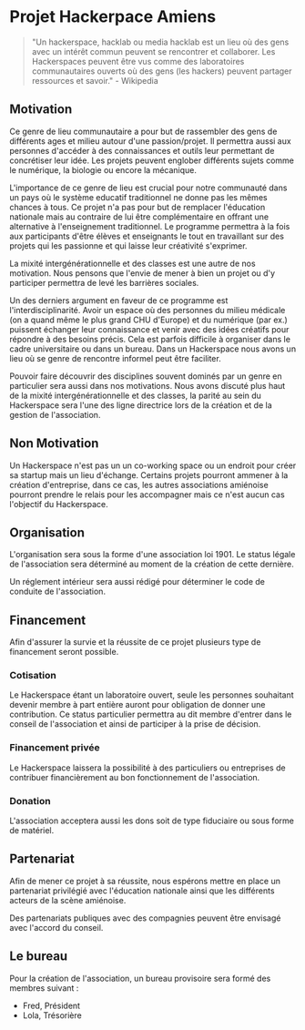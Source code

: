 # Projet Hackerpace Amiens

>"Un hackerspace, hacklab ou media hacklab est un lieu où des gens avec un intérêt commun peuvent se rencontrer et collaborer. Les Hackerspaces peuvent être vus comme des laboratoires communautaires ouverts où des gens (les hackers) peuvent partager ressources et savoir." - Wikipedia

## Motivation

Ce genre de lieu communautaire a pour but de rassembler des gens de différents ages et milieu autour d'une passion/projet. Il permettra aussi aux personnes d'accéder à des connaissances et outils leur permettant de concrétiser leur idée. Les projets peuvent englober différents sujets comme le numérique, la biologie ou encore la mécanique.

L'importance de ce genre de lieu est crucial pour notre communauté dans un pays où le système educatif traditionnel ne donne pas les mêmes chances à tous. Ce projet n'a pas pour but de remplacer l'éducation nationale mais au contraire de lui être complémentaire en offrant une alternative à l'enseignement traditionnel. Le programme permettra à la fois aux participants d'être élèves et enseignants le tout en travaillant sur des projets qui les passionne et qui laisse leur créativité s'exprimer.

La mixité intergénérationnelle et des classes est une autre de nos motivation. Nous pensons que l'envie de mener à bien un projet ou d'y participer permettra de levé les barrières sociales.

Un des derniers argument en faveur de ce programme est l'interdisciplinarité. Avoir un espace où des personnes du milieu médicale (on a quand même le plus grand CHU d'Europe) et du numérique (par ex.) puissent échanger leur connaissance et venir avec des idées créatifs pour répondre à des besoins précis. Cela est parfois difficile à organiser dans le cadre universitaire ou dans un bureau. Dans un Hackerspace nous avons un lieu où se genre de rencontre informel peut être faciliter.

Pouvoir faire découvrir des disciplines souvent dominés par un genre en particulier sera aussi dans nos motivations. Nous avons discuté plus haut de la mixité intergénérationnelle et des classes, la parité au sein du Hackerspace sera l'une des ligne directrice lors de la création et de la gestion de l'association.

## Non Motivation

Un Hackerspace n'est pas un un co-working space ou un endroit pour créer sa startup mais un lieu d'échange. Certains projets pourront ammener à la création d'entreprise, dans ce cas, les autres associations amiénoise pourront prendre le relais pour les accompagner mais ce n'est aucun cas l'objectif du Hackerspace.

## Organisation

L'organisation sera sous la forme d'une association loi 1901. Le status légale de l'association sera déterminé au moment de la création de cette dernière.

Un réglement intérieur sera aussi rédigé pour déterminer le code de conduite de l'association.

## Financement

Afin d'assurer la survie et la réussite de ce projet plusieurs type de financement seront possible.

### Cotisation

Le Hackerspace étant un laboratoire ouvert, seule les personnes souhaitant devenir membre à part entière auront pour obligation de donner une contribution. Ce status particulier permettra au dit membre d'entrer dans le conseil de l'association et ainsi de participer à la prise de décision.

### Financement privée

Le Hackerspace laissera la possibilité à des particuliers ou entreprises de contribuer financièrement au bon fonctionnement de l'association.

### Donation

L'association acceptera aussi les dons soit de type fiduciaire ou sous forme de matériel.

## Partenariat

Afin de mener ce projet à sa réussite, nous espérons mettre en place un partenariat privilégié avec l'éducation nationale ainsi que les différents acteurs de la scène amiénoise.

Des partenariats publiques avec des compagnies peuvent être envisagé avec l'accord du conseil.

## Le bureau

Pour la création de l'association, un bureau provisoire sera formé des membres suivant :
* Fred, Président
* Lola, Trésorière
